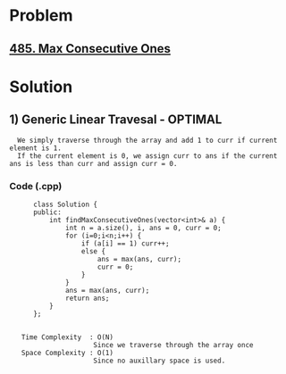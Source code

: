 # Problem

## [485. Max Consecutive Ones](https://leetcode.com/problems/max-consecutive-ones/)


# Solution 


## 1) Generic Linear Travesal - OPTIMAL

      We simply traverse through the array and add 1 to curr if current element is 1.
      If the current element is 0, we assign curr to ans if the current ans is less than curr and assign curr = 0.
     
     
   ### Code (.cpp)
   
          class Solution {
          public:
              int findMaxConsecutiveOnes(vector<int>& a) {
                  int n = a.size(), i, ans = 0, curr = 0;
                  for (i=0;i<n;i++) {
                      if (a[i] == 1) curr++;
                      else {
                          ans = max(ans, curr);
                          curr = 0;
                      }
                  }
                  ans = max(ans, curr);
                  return ans;
              }
          };
          
          
       Time Complexity  : O(N) 
                         Since we traverse through the array once
       Space Complexity : O(1)
                         Since no auxillary space is used.
